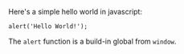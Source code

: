 Here's a simple hello world in javascript:

    alert('Hello World!');

The `alert` function is a build-in global from `window`.
